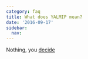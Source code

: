 ```yaml
---
category: faq
title: What does YALMIP mean?
date: '2016-09-17'
sidebar:
  nav:
---
```


Nothing, you [decide](http://arthurdick.com/projects/backronym/)
